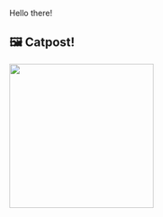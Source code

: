 Hello there!



## 🖼️ Catpost!

<sub>
    <img src="https://cdn2.thecatapi.com/images/57r.jpg" height="256">
</sub>

